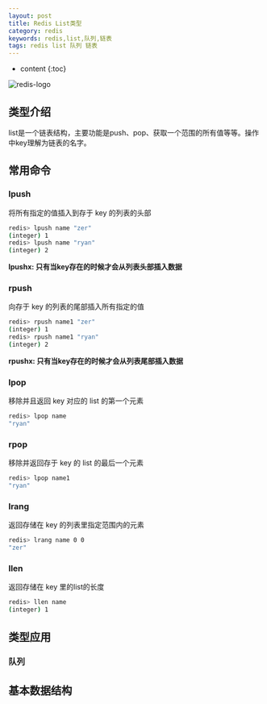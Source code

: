 ```yaml
---
layout: post
title: Redis List类型
category: redis
keywords: redis,list,队列,链表
tags: redis list 队列 链表
---
```


* content
{:toc}

![redis-logo](http://7xj4mc.com1.z0.glb.clouddn.com/redis-logo.png)

## 类型介绍

list是一个链表结构，主要功能是push、pop、获取一个范围的所有值等等。操作中key理解为链表的名字。

<!--more-->

## 常用命令

### lpush

将所有指定的值插入到存于 key 的列表的头部

```sh
redis> lpush name "zer"
(integer) 1
redis> lpush name "ryan"
(integer) 2
```

**lpushx: 只有当key存在的时候才会从列表头部插入数据**

### rpush

向存于 key 的列表的尾部插入所有指定的值

```sh
redis> rpush name1 "zer"
(integer) 1
redis> rpush name1 "ryan"
(integer) 2
```

**rpushx: 只有当key存在的时候才会从列表尾部插入数据**

### lpop

移除并且返回 key 对应的 list 的第一个元素

```sh
redis> lpop name
"ryan"
```

### rpop

移除并返回存于 key 的 list 的最后一个元素

```sh
redis> lpop name1
"ryan"
```

### lrang

返回存储在 key 的列表里指定范围内的元素

```sh
redis> lrang name 0 0
"zer"
```

### llen

返回存储在 key 里的list的长度

```sh
redis> llen name
(integer) 1
```

## 类型应用

### 队列

## 基本数据结构